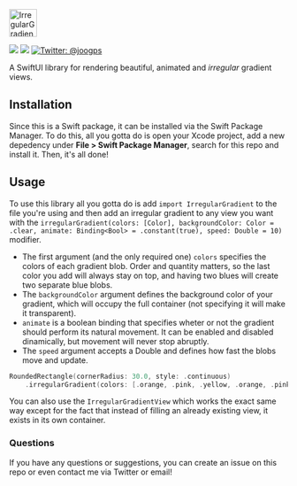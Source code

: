 <img src="../assets/title.gif" height=50 alt="IrregularGradient"/>
<p>
    <img src="https://img.shields.io/badge/iOS-13.0+-blue.svg" />
    <img src="https://img.shields.io/badge/-SwiftUI-red.svg" />
    <a href="https://twitter.com/joogps">
        <img src="https://img.shields.io/badge/Contact-@joogps-lightgrey.svg?style=social&logo=twitter" alt="Twitter: @joogps" />
    </a>
</p>

A SwiftUI library for rendering beautiful, animated  and _irregular_ gradient views.

## Installation

Since this is a Swift package, it can be installed via the Swift Package Manager. To do this, all you gotta do is open your Xcode project, add a new depedency under **File > Swift Package Manager**, search for this repo and install it. Then, it's all done!

## Usage

To use this library all you gotta do is add `import IrregularGradient` to the file you're using and then add an irregular gradient to any view you want with the `irregularGradient(colors: [Color], backgroundColor: Color = .clear, animate: Binding<Bool> = .constant(true), speed: Double = 10)` modifier. 

- The first argument (and the only required one) `colors` specifies the colors of each gradient blob. Order and quantity matters, so the last color you add will always stay on top, and having two blues will create two separate blue blobs.
- The `backgroundColor` argument defines the background color of your gradient, which will occupy the full container (not specifying it will make it transparent). 
- `animate` is a boolean binding that specifies wheter or not the gradient should perform its natural movement. It can be enabled and disabled dinamically, but movement will never stop abruptly.
- The `speed` argument accepts a Double and defines how fast the blobs move and update.

```swift
RoundedRectangle(cornerRadius: 30.0, style: .continuous)
    .irregularGradient(colors: [.orange, .pink, .yellow, .orange, .pink, .yellow], backgroundColor: .orange)
```

You can also use the `IrregularGradientView` which works the exact same way except for the fact that instead of filling an already existing view, it exists in its own container.

### Questions

If you have any questions or suggestions, you can create an issue on this repo or even contact me via Twitter or email!
